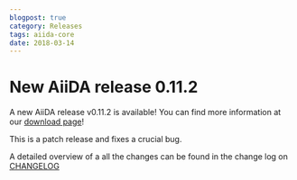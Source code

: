 ```yaml
---
blogpost: true
category: Releases
tags: aiida-core
date: 2018-03-14
---
```


# New AiiDA release 0.11.2

A new AiiDA release v0.11.2 is available! You can find more information at our [download page](/sections/download.md)!

This is a patch release and fixes a crucial bug.

A detailed overview of a all the changes can be found in the change log on [CHANGELOG](https://github.com/aiidateam/aiida_core/blob/v0.11.2/CHANGELOG.md)
